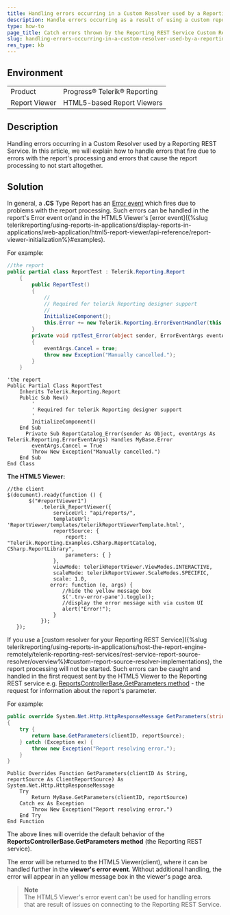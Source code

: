 ```yaml
---
title: Handling errors occurring in a Custom Resolver used by a Reporting REST Service
description: Handle errors occurring as a result of using a custom report resolver used with the reporting rest service by overriding the GetParameters request.
type: how-to
page_title: Catch errors thrown by the Reporting REST Service Custom ReportSourceResolver
slug: handling-errors-occurring-in-a-custom-resolver-used-by-a-reporting-rest-service
res_type: kb
---
```


## Environment
<table>
	<tr>
		<td>Product</td>
		<td>Progress® Telerik® Reporting</td>
	</tr>
	<tr>
		<td>Report Viewer</td>
		<td>HTML5-based Report Viewers</td>
	</tr>
</table>

## Description

Handling errors occurring in a Custom Resolver used by a Reporting REST Service. In this article, we will explain how to handle errors that fire due to errors with the report's processing and errors that cause the report processing to not start altogether. 

## Solution

In general, a **.CS** Type Report has an [Error event](/api/telerik.reporting.report.html#collapsible-Telerik_Reporting_Report_Error) which fires due to problems with the report processing. Such errors can be handled in the report's Error event or/and in the HTML5 Viewer's [error event]({%slug telerikreporting/using-reports-in-applications/display-reports-in-applications/web-application/html5-report-viewer/api-reference/report-viewer-initialization%}#examples).  

 For example:  

````C#
//the report
public partial class ReportTest : Telerik.Reporting.Report
    {
        public ReportTest()
        {
            //
            // Required for telerik Reporting designer support
            //
            InitializeComponent();
            this.Error += new Telerik.Reporting.ErrorEventHandler(this.rptTest_Error);           
        }
        private void rptTest_Error(object sender, ErrorEventArgs eventArgs)
        {
            eventArgs.Cancel = true;
            throw new Exception("Manually cancelled.");
        }
    }
````
````VB
'the report
Public Partial Class ReportTest
    Inherits Telerik.Reporting.Report
    Public Sub New()
        '
        ' Required for telerik Reporting designer support
        '
        InitializeComponent()     
    End Sub
      Private Sub ReportCatalog_Error(sender As Object, eventArgs As Telerik.Reporting.ErrorEventArgs) Handles MyBase.Error
        eventArgs.Cancel = True
        Throw New Exception("Manually cancelled.")
    End Sub
End Class
````

  
 **The HTML5 Viewer:**  

```JS
//the client
$(document).ready(function () {
       $("#reportViewer1")
           .telerik_ReportViewer({
               serviceUrl: "api/reports/",
               templateUrl: 'ReportViewer/templates/telerikReportViewerTemplate.html',
               reportSource: {
                   report: "Telerik.Reporting.Examples.CSharp.ReportCatalog, CSharp.ReportLibrary",
                   parameters: { }
               },
               viewMode: telerikReportViewer.ViewModes.INTERACTIVE,
               scaleMode: telerikReportViewer.ScaleModes.SPECIFIC,
               scale: 1.0,
              error: function (e, args) {
                  //hide the yellow message box
                  $('.trv-error-pane').toggle();
                  //display the error message with via custom UI            
                  alert("Error!");
               }
           });
   });
```

  
 If you use a [custom resolver for your Reporting REST Service]({%slug telerikreporting/using-reports-in-applications/host-the-report-engine-remotely/telerik-reporting-rest-services/rest-service-report-source-resolver/overview%}#custom-report-source-resolver-implementations), the report processing will not be started. Such errors can be caught and handled in the first request sent by the HTML5 Viewer to the Reporting REST service e.g. [ReportsControllerBase.GetParameters method](/api/telerik.reporting.services.webapi.reportscontrollerbase.html#collapsible-Telerik_Reporting_Services_WebApi_ReportsControllerBase_GetParameters_System_String_Telerik_Reporting_Services_WebApi_ClientReportSource_) - the request for information about the report's parameter.

 For example:  

````C#
public override System.Net.Http.HttpResponseMessage GetParameters(string clientID, ClientReportSource reportSource)
{
    try {
        return base.GetParameters(clientID, reportSource);
    } catch (Exception ex) {
        throw new Exception("Report resolving error.");
    }
}
````
````VB
Public Overrides Function GetParameters(clientID As String, reportSource As ClientReportSource) As System.Net.Http.HttpResponseMessage
    Try
        Return MyBase.GetParameters(clientID, reportSource)
    Catch ex As Exception
        Throw New Exception("Report resolving error.")
    End Try
End Function
````

The above lines will override the default behavior of the **ReportsControllerBase.GetParameters method** (the Reporting REST service). 

The error will be returned to the HTML5 Viewer(client), where it can be handled further in the **viewer's error event**. Without additional handling, the error will appear in an yellow message box in the viewer's page area.  
  
>**Note**
> <br/>
> The HTML5 Viewer's error event can't be used for handling errors that are result of issues on connecting to the Reporting REST Service.

